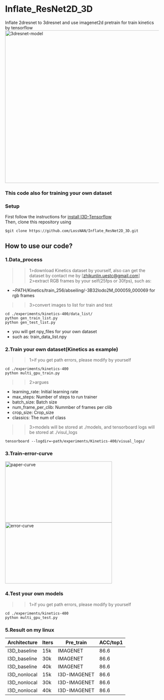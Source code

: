 # Inflate_ResNet2D_3D
Inflate 2dresnet to 3dresnet and use imagenet2d pretrain for train kinetics by tensorflow  
<img align=center width="600" height="500" src="https://github.com/LossNAN/Inflate_ResNet2D_3D/blob/master/others/Inflated-resnet.png" alt="3dresnet-model"/>
### This code also for training your own dataset
### Setup
First follow the instructions for [install I3D-Tensorflow](https://github.com/LossNAN/I3D-Tensorflow)<br>
Then, clone this repository using<br>
```linux
$git clone https://github.com/LossNAN/Inflate_ResNet2D_3D.git
```
## How to use our code?
### 1.Data_process
>>1>download Kinetics dataset by yourself, also can get the dataset by contact me by [zhikunlin.uestc@gmail.com]<br>
>>2>extract RGB frames by your self(25fps or 30fps), such as:<br>
* ~PATH/Kinetics/train_256/abseiling/-3B32lodo2M_000059_000069 for rgb frames<br>
>>3>convert images to list for train and test<br>
```linux
cd ./experiments/kinetics-400/data_list/
python gen_train_list.py
python gen_test_list.py
```
* you will get npy_files for your own dataset<br>
* such as: train_data_list.npy<br>
### 2.Train your own dataset(Kinetics as example)
>>1>if you get path errors, please modify by yourself
```linux
cd ./experiments/kinetics-400
python multi_gpu_train.py
```
>>2>argues
* learning_rate: Initial learning rate
* max_steps: Number of steps to run trainer
* batch_size: Batch size
* num_frame_per_clib: Nummber of frames per clib
* crop_size: Crop_size
* classics: The num of class
>>3>models will be stored at ./models, and tensorboard logs will be stored at ./visul_logs
```linux
tensorboard --logdir=~path/experiments/Kinetics-400/visual_logs/
```
### 3.Train-error-curve

<img align=center width="350" height="200" src="https://github.com/LossNAN/Inflate_ResNet2D_3D/blob/master/others/paper-curve.png" alt="paper-curve"/>
<img align=center width="350" height="200" src="https://github.com/LossNAN/Inflate_ResNet2D_3D/blob/master/others/curve.png" alt="error-curve"/>

### 4.Test your own models
>>1>if you get path errors, please modify by yourself
```linux
cd ./experiments/kinetics-400
python multi_gpu_test.py
```
### 5.Result on my linux
  Architecture | Iters | Pre_train | ACC/top1
  ------------- | -------------  | ------------- | -------------
 I3D_baseline  |  15k  | IMAGENET  |86.6
 I3D_baseline  |  30k  | IMAGENET  |86.6
 I3D_baseline  |  40k  | IMAGENET  |86.6
 I3D_nonlocal  |  15k  | I3D-IMAGENET  |86.6
 I3D_nonlocal  |  30k  | I3D-IMAGENET  |86.6
 I3D_nonlocal  |  40k  | I3D-IMAGENET  |86.6